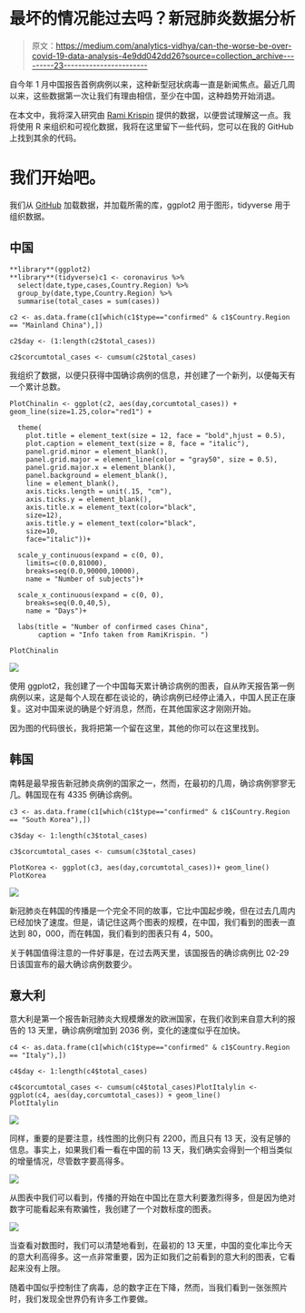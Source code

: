 # 最坏的情况能过去吗？新冠肺炎数据分析

> 原文：<https://medium.com/analytics-vidhya/can-the-worse-be-over-covid-19-data-analysis-4e9dd042dd26?source=collection_archive---------23----------------------->

自今年 1 月中国报告首例病例以来，这种新型冠状病毒一直是新闻焦点。最近几周以来，这些数据第一次让我们有理由相信，至少在中国，这种趋势开始消退。

在本文中，我将深入研究由 [Rami Krispin](https://github.com/RamiKrispin/coronavirus) 提供的数据，以便尝试理解这一点。我将使用 R 来组织和可视化数据，我将在这里留下一些代码，您可以在我的 GitHub 上找到其余的代码。

# 我们开始吧。

我们从 [GitHub](https://github.com/RamiKrispin/coronavirus) 加载数据，并加载所需的库，ggplot2 用于图形，tidyverse 用于组织数据。

## 中国

```
**library**(ggplot2)
**library**(tidyverse)c1 <- coronavirus %>%
  select(date,type,cases,Country.Region) %>%
  group_by(date,type,Country.Region) %>%
  summarise(total_cases = sum(cases)) 

c2 <- as.data.frame(c1[which(c1$type=="confirmed" & c1$Country.Region == "Mainland China"),])

c2$day <- (1:length(c2$total_cases))

c2$corcumtotal_cases <- cumsum(c2$total_cases)
```

我组织了数据，以便只获得中国确诊病例的信息，并创建了一个新列，以便每天有一个累计总数。

```
PlotChinalin <- ggplot(c2, aes(day,corcumtotal_cases)) + geom_line(size=1.25,color="red1") + 

  theme(
    plot.title = element_text(size = 12, face = "bold",hjust = 0.5),
    plot.caption = element_text(size = 8, face = "italic"),
    panel.grid.minor = element_blank(), 
    panel.grid.major = element_line(color = "gray50", size = 0.5),
    panel.grid.major.x = element_blank(),
    panel.background = element_blank(),
    line = element_blank(),
    axis.ticks.length = unit(.15, "cm"),
    axis.ticks.y = element_blank(),
    axis.title.x = element_text(color="black", 
    size=12),
    axis.title.y = element_text(color="black",
    size=10,
    face="italic"))+

  scale_y_continuous(expand = c(0, 0), 
    limits=c(0.0,81000),                  
    breaks=seq(0.0,90000,10000),
    name = "Number of subjects")+

  scale_x_continuous(expand = c(0, 0),
    breaks=seq(0.0,40,5),
    name = "Days")+

  labs(title = "Number of confirmed cases China", 
       caption = "Info taken from RamiKrispin. ")

PlotChinalin
```

![](img/48e217534456b6acc3e0edbdc7f34d30.png)

使用 ggplot2，我创建了一个中国每天累计确诊病例的图表，自从昨天报告第一例病例以来，这是每个人现在都在谈论的，确诊病例已经停止涌入，中国人民正在康复。这对中国来说的确是个好消息，然而，在其他国家这才刚刚开始。

因为图的代码很长，我将把第一个留在这里，其他的你可以在这里找到。

## 韩国

南韩是最早报告新冠肺炎病例的国家之一，然而，在最初的几周，确诊病例寥寥无几。韩国现在有 4335 例确诊病例。

```
c3 <- as.data.frame(c1[which(c1$type=="confirmed" & c1$Country.Region == "South Korea"),])

c3$day <- 1:length(c3$total_cases)

c3$corcumtotal_cases <- cumsum(c3$total_cases)

PlotKorea <- ggplot(c3, aes(day,corcumtotal_cases))+ geom_line()
PlotKorea
```

![](img/fca57f00bb72b213a407cba490c114d1.png)

新冠肺炎在韩国的传播是一个完全不同的故事，它比中国起步晚，但在过去几周内已经加快了速度。但是，请记住这两个图表的规模，在中国，我们看到的图表一直达到 80，000，而在韩国，我们看到的图表只有 4，500。

关于韩国值得注意的一件好事是，在过去两天里，该国报告的确诊病例比 02-29 日该国宣布的最大确诊病例数要少。

## 意大利

意大利是第一个报告新冠肺炎大规模爆发的欧洲国家，在我们收到来自意大利的报告的 13 天里，确诊病例增加到 2036 例，变化的速度似乎在加快。

```
c4 <- as.data.frame(c1[which(c1$type=="confirmed" & c1$Country.Region == "Italy"),])

c4$day <- 1:length(c4$total_cases)

c4$corcumtotal_cases <- cumsum(c4$total_cases)PlotItalylin <- ggplot(c4, aes(day,corcumtotal_cases)) + geom_line() 
PlotItalylin
```

![](img/a3fc537681f797d023fe5e39e95dd4c8.png)

同样，重要的是要注意，线性图的比例只有 2200，而且只有 13 天，没有足够的信息。事实上，如果我们看一看在中国的前 13 天，我们确实会得到一个相当类似的增量情况，尽管数字要高得多。

![](img/1a7249ee4283df6c1caaf09d61e136ab.png)

从图表中我们可以看到，传播的开始在中国比在意大利要激烈得多，但是因为绝对数字可能看起来有欺骗性，我创建了一个对数标度的图表。

![](img/6f62ec67d2ee9d2e9c358cab9b01798d.png)

当查看对数图时，我们可以清楚地看到，在最初的 13 天里，中国的变化率比今天的意大利高得多。这一点非常重要，因为正如我们之前看到的意大利的图表，它看起来没有上限。

随着中国似乎控制住了病毒，总的数字正在下降，然而，当我们看到一张张照片时，我们发现全世界仍有许多工作要做。